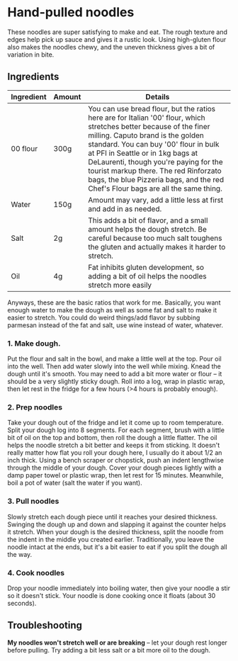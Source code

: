# Hand-pulled noodles

These noodles are super satisfying to make and eat. The rough texture and edges help pick up sauce and gives it a rustic look. Using high-gluten flour also makes the noodles chewy, and the uneven thickness gives a bit of variation in bite.

## Ingredients
| Ingredient                | Amount            | Details   |
| ------------------------- | ----------------- | --------- |
| 00 flour                  | 300g              | You can use bread flour, but the ratios here are for Italian '00' flour, which stretches better because of the finer milling. Caputo brand is the golden standard. You can buy '00' flour in bulk at PFI in Seattle or in 1kg bags at DeLaurenti, though you're paying for the tourist markup there. The red Rinforzato bags, the blue Pizzeria bags, and the red Chef's Flour bags are all the same thing. |
| Water                     | 150g              | Amount may vary, add a little less at first and add in as needed. |
| Salt                      | 2g                | This adds a bit of flavor, and a small amount helps the dough stretch. Be careful because too much salt toughens the gluten and actually makes it harder to stretch. |
| Oil                       | 4g                | Fat inhibits gluten development, so adding a bit of oil helps the noodles stretch more easily |

Anyways, these are the basic ratios that work for me. Basically, you want enough water to make the dough as well as some fat and salt to make it easier to stretch. You could do weird things/add flavor by subbing parmesan instead of the fat and salt, use wine instead of water, whatever.

### 1. Make dough.
  Put the flour and salt in the bowl, and make a little well at the top. Pour oil into the well. Then add water slowly into the well while mixing. Knead the dough until it's smooth. You may need to add a bit more water or flour – it should be a very slightly sticky dough. Roll into a log, wrap in plastic wrap, then let rest in the fridge for a few hours (>4 hours is probably enough).

### 2. Prep noodles
  Take your dough out of the fridge and let it come up to room temperature. Split your dough log into 8 segments. For each segment, brush with a little bit of oil on the top and bottom, then roll the dough a little flatter. The oil helps the noodle stretch a bit better and keeps it from sticking. It doesn't really matter how flat you roll your dough here, I usually do it about 1/2 an inch thick. Using a bench scraper or chopstick, push an indent lengthwise through the middle of your dough. Cover your dough pieces lightly with a damp paper towel or plastic wrap, then let rest for 15 minutes. Meanwhile, boil a pot of water (salt the water if you want).

### 3. Pull noodles
  Slowly stretch each dough piece until it reaches your desired thickness. Swinging the dough up and down and slapping it against the counter helps it stretch. When your dough is the desired thickness, split the noodle from the indent in the middle you created earlier. Traditionally, you leave the noodle intact at the ends, but it's a bit easier to eat if you split the dough all the way.
  
### 4. Cook noodles
  Drop your noodle immediately into boiling water, then give your noodle a stir so it doesn't stick. Your noodle is done cooking once it floats (about 30 seconds).

## Troubleshooting
__My noodles won't stretch well or are breaking__ – let your dough rest longer before pulling. Try adding a bit less salt or a bit more oil to the dough.